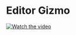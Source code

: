 # Editor Gizmo

[![Watch the video](https://img.youtube.com/vi/h73ooI8-BEU/maxresdefault.jpg)](https://www.youtube.com/watch?v=h73ooI8-BEU)
